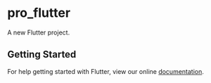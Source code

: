# pro_flutter

A new Flutter project.

## Getting Started

For help getting started with Flutter, view our online
[documentation](https://flutter.io/).
